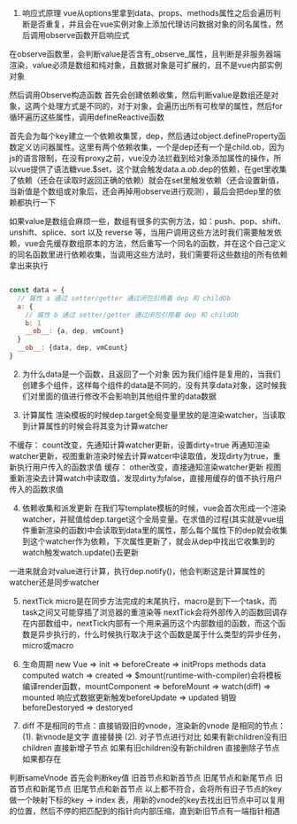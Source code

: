 1. 响应式原理
vue从options里拿到data、props、methods属性之后会遍历判断是否重复，并且会在vue实例对象上添加代理访问数据对象的同名属性，然后调用observe函数开启响应式

在observe函数里，会判断value是否含有_observe_属性，且判断是非服务器端渲染，value必须是数组和纯对象，且数据对象是可扩展的，且不是vue内部实例对象

然后调用Observe构造函数
首先会创建依赖收集，然后判断value是数组还是对象，这两个处理方式是不同的，对于对象，会遍历出所有可枚举的属性，然后for循环遍历这些属性，调用defineReactive函数

首先会为每个key建立一个依赖收集筐，dep，然后通过object.defineProperty函数定义访问器属性。这里有两个依赖收集，一个是dep还有一个是child.ob，因为js的语言限制，在没有proxy之前，vue没办法拦截到给对象添加属性的操作，所以vue提供了语法糖vue.$set，这个就会触发data.a._ob_.dep的依赖，在get里收集了依赖（还会在读取时返回正确的依赖）就会在set里触发依赖（还会设置新值，当新值是个数组或对象后，还会再掉用observe进行观测），最后会把dep里的依赖都执行一下

如果value是数组会麻烦一些，数组有很多的实例方法，如：push、pop、shift、unshift、splice、sort 以及 reverse 等，当用户调用这些方法时我们需要触发依赖，vue会先缓存数组原本的方法，然后重写一个同名的函数，并在这个自己定义的同名函数里进行依赖收集，当调用这些方法时，我们需要将这些数组的所有依赖拿出来执行

```js

const data = {
  // 属性 a 通过 setter/getter 通过闭包引用着 dep 和 childOb
  a: {
    // 属性 b 通过 setter/getter 通过闭包引用着 dep 和 childOb
    b: 1
    __ob__: {a, dep, vmCount}
  }
  __ob__: {data, dep, vmCount}
}

```

2. 为什么data是一个函数，且返回了一个对象
因为我们组件是复用的，当我们创建多个组件，这样每个组件的data是不同的，没有共享data对象，这时候我们对里面的值进行修改不会影响到其他组件里的data数据

3. 计算属性
渲染模板的时候dep.target全局变量里放的是渲染watcher，当读取到计算属性的时候会将其变为计算watcher

不缓存：
count改变，先通知计算watcher更新，设置dirty=true
再通知渲染watcher更新，视图重新渲染时候去计算watcer中读取值，发现dirty为true，重新执行用户传入的函数求值
缓存：
other改变，直接通知渲染watcher更新
视图重新渲染去计算watch中读取值，发现dirty为false，直接用缓存的值不执行用户传入的函数求值

4. 依赖收集和派发更新
在我们写template模板的时候，vue会首次形成一个渲染watcher，并赋值给dep.target这个全局变量。在求值的过程(其实就是vue组件重新渲染的函数)中会读取到data里的属性，那么每个属性下的dep就会收集到这个watcher作为依赖，下次属性更新了，就会从dep中找出它收集到的watch触发watch.update()去更新

一进来就会对value进行计算，执行dep.notify()，他会判断这是计算属性的watcher还是同步watcher

5. nextTick
micro是在同步方法完成的末尾执行，macro是到下一个task，而task之间又可能穿插了浏览器的重渲染等
nextTick会将外部传入的函数回调存在内部数组中，nextTick内部有一个用来遍历这个内部数组的函数，而这个函数是异步执行的，什么时候执行取决于这个函数是属于什么类型的异步任务，micro或macro

6. 生命周期
new Vue => init => beforeCreate => initProps methods data computed watch => created => $mount(runtime-with-compiler)会将模板编译render函数，mountComponent => beforeMount => watch(diff) => mounted
响应式数据更新触发beforeUpdate => updated
销毁 beforeDestoryed => destoryed

7. diff
不是相同的节点：直接销毁旧的vnode，渲染新的vnode
是相同的节点：
(1). 新vnode是文字 直接替换
(2). 对子节点进行对比
如果有新children没有旧children 直接新增子节点
如果有旧children没有新children 直接删除子节点
如果都存在

判断sameVnode 首先会判断key值
旧首节点和新首节点
旧尾节点和新尾节点
旧首节点和新尾节点
旧尾节点和新首节点
以上都不符合，会将所有旧子节点的key做一个映射下标的key -> index 表，用新的vnode的key去找出旧节点中可以复用的位置，然后不停的把匹配到的指针向内部压缩，直到新旧节点有一端指针相遇
